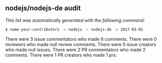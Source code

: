 ## nodejs/nodejs-de audit

_This list was automatically generated with the following command:_

```sh
$ name-your-contributors -u nodejs -r nodejs-de -a 2017-03-01
```

There were 3 issue commentators who made 6 comments.
There were 0 reviewers who made null review comments.
There were 0 issue creators who made null issues.
There were 2 PR commentators who made 2 comments.
There were 1 PR creators who made 1 prs.


